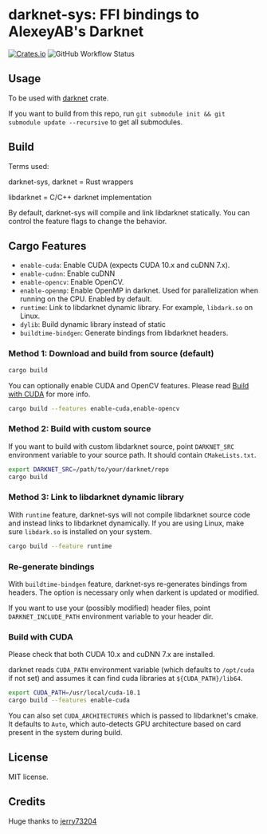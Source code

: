 # darknet-sys: FFI bindings to AlexeyAB's Darknet

[![Crates.io](https://img.shields.io/crates/v/darknet-sys?style=for-the-badge)](https://crates.io/crates/darknet-sys) ![GitHub Workflow Status](https://img.shields.io/github/workflow/status/alianse777/darknet-sys-rust/Rust?style=for-the-badge)

## Usage

To be used with [darknet](https://crates.io/crates/darknet) crate.

If you want to build from this repo, run `git submodule init && git submodule update --recursive` to get all submodules.

## Build

Terms used:

darknet-sys, darknet = Rust wrappers

libdarknet = C/C++ darknet implementation

By default, darknet-sys will compile and link libdarknet statically. You can control the feature flags to change the behavior.

## Cargo Features

- `enable-cuda`: Enable CUDA (expects CUDA 10.x and cuDNN 7.x).
- `enable-cudnn`: Enable cuDNN
- `enable-opencv`: Enable OpenCV.
- `enable-openmp`: Enable OpenMP in darknet. Used for parallelization when running on the CPU. Enabled by default.
- `runtime`: Link to libdarknet dynamic library. For example, `libdark.so` on Linux.
- `dylib`: Build dynamic library instead of static
- `buildtime-bindgen`: Generate bindings from libdarknet headers.


### Method 1: Download and build from source (default)

```sh
cargo build
```

You can optionally enable CUDA and OpenCV features. Please read [Build with CUDA](#build-with-cuda) for more info.

```sh
cargo build --features enable-cuda,enable-opencv
```

### Method 2: Build with custom source

If you want to build with custom libdarknet source, point `DARKNET_SRC` environment variable to your source path. It should contain `CMakeLists.txt`.

```sh
export DARKNET_SRC=/path/to/your/darknet/repo
cargo build
```

### Method 3: Link to libdarknet dynamic library

With `runtime` feature, darknet-sys will not compile libdarknet source code and instead links to libdarknet dynamically. If you are using Linux, make sure `libdark.so` is installed on your system.

```sh
cargo build --feature runtime
```

### Re-generate bindings

With `buildtime-bindgen` feature, darknet-sys re-generates bindings from headers. The option is necessary only when darkent is updated or modified.

If you want to use your (possibly modified) header files, point `DARKNET_INCLUDE_PATH` environment variable to your header dir.

### Build with CUDA

Please check that both CUDA 10.x and cuDNN 7.x are installed.

darknet reads `CUDA_PATH` environment variable (which defaults to `/opt/cuda` if not set) and assumes it can find cuda libraries at `${CUDA_PATH}/lib64`.

```sh
export CUDA_PATH=/usr/local/cuda-10.1
cargo build --features enable-cuda
```

You can also set `CUDA_ARCHITECTURES` which is passed to libdarknet's cmake. It defaults to `Auto`, which auto-detects GPU architecture based on card present in the system during build.

## License

MIT license.

## Credits

Huge thanks to [jerry73204](https://github.com/jerry73204)
